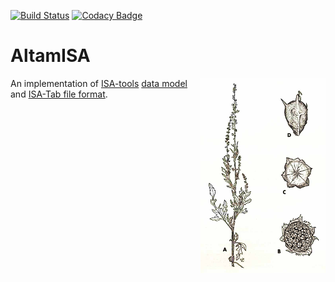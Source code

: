 [![Build Status](https://img.shields.io/travis/bihealth/altamisa.svg?branch=master)](https://travis-ci.org/bihealth/altamisa)
[![Codacy Badge](https://api.codacy.com/project/badge/Grade/a853a56253604aa7ab87d2bcdcd9da51)](https://www.codacy.com/app/manuel-holtgrewe/altamisa?utm_source=github.com&amp;utm_medium=referral&amp;utm_content=bihealth/altamisa&amp;utm_campaign=Badge_Grade)

# AltamISA

<img align="right" width="200" height="312" src="docs/images/Peruvian_Ragweed-small.png" alt="Altamisa -- Peruvian Ragweed">

An implementation of [ISA-tools](http://isa-tools.org/) [data model](http://isa-specs.readthedocs.io/en/latest/isamodel.html) and [ISA-Tab file format](http://isa-specs.readthedocs.io/en/latest/isatab.html).
